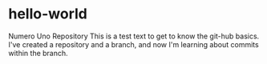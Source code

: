 # hello-world
Numero Uno Repository
This is a test text to get to know the git-hub basics.
I've created a repository and a branch, and now I'm learning about commits within the branch.
